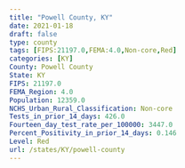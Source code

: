 ```yaml
---
title: "Powell County, KY"
date: 2021-01-18
draft: false
type: county
tags: [FIPS:21197.0,FEMA:4.0,Non-core,Red]
categories: [KY]
County: Powell County
State: KY
FIPS: 21197.0
FEMA_Region: 4.0
Population: 12359.0
NCHS_Urban_Rural_Classification: Non-core
Tests_in_prior_14_days: 426.0
Fourteen_day_test_rate_per_100000: 3447.0
Percent_Positivity_in_prior_14_days: 0.146
Level: Red
url: /states/KY/powell-county
---
```



